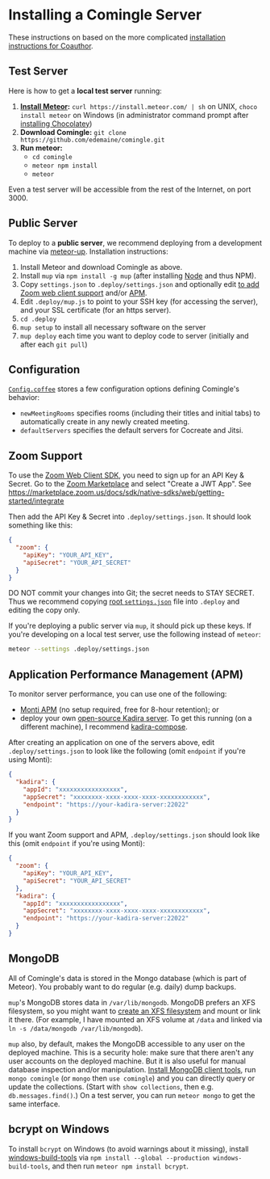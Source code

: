 # Installing a Comingle Server

These instructions on based on the more complicated
[installation instructions for Coauthor](https://github.com/edemaine/coauthor/blob/master/INSTALL.md).

## Test Server

Here is how to get a **local test server** running:

1. **[Install Meteor](https://www.meteor.com/install):**
   `curl https://install.meteor.com/ | sh` on UNIX,
   `choco install meteor` on Windows (in administrator command prompt
   after [installing Chocolatey](https://chocolatey.org/install))
2. **Download Comingle:** `git clone https://github.com/edemaine/comingle.git`
3. **Run meteor:**
   * `cd comingle`
   * `meteor npm install`
   * `meteor`

Even a test server will be accessible from the rest of the Internet,
on port 3000.

## Public Server

To deploy to a **public server**, we recommend deploying from a development
machine via [meteor-up](https://github.com/kadirahq/meteor-up).
Installation instructions:

1. Install Meteor and download Comingle as above.
2. Install `mup` via `npm install -g mup`
   (after installing [Node](https://nodejs.org/en/) and thus NPM).
3. Copy `settings.json` to `.deploy/settings.json` and optionally edit
   [to add Zoom web client support](#zoom-support) and/or
   [APM](#application-performance-management-apm).
4. Edit `.deploy/mup.js` to point to your SSH key (for accessing the server),
   and your SSL certificate (for an https server).
5. `cd .deploy`
6. `mup setup` to install all necessary software on the server
7. `mup deploy` each time you want to deploy code to server
   (initially and after each `git pull`)

## Configuration

[`Config.coffee`](Config.coffee) stores a few configuration options defining
Comingle's behavior:

* `newMeetingRooms` specifies rooms (including their titles and initial tabs)
  to automatically create in any newly created meeting.
* `defaultServers` specifies the default servers for Cocreate and Jitsi.

## Zoom Support

To use the [Zoom Web Client SDK](https://github.com/zoom/sample-app-web),
you need to sign up for an API Key &amp; Secret.  Go to the
[Zoom Marketplace](https://marketplace.zoom.us/) and select "Create a JWT App".
See <https://marketplace.zoom.us/docs/sdk/native-sdks/web/getting-started/integrate>

Then add the API Key &amp; Secret into `.deploy/settings.json`.
It should look something like this:

```json
{
  "zoom": {
    "apiKey": "YOUR_API_KEY",
    "apiSecret": "YOUR_API_SECRET"
  }
}
```

DO NOT commit your changes into Git; the secret needs to STAY SECRET.
Thus we recommend copying [root `settings.json`](settings.json) file
into `.deploy` and editing the copy only.

If you're deploying a public server via `mup`, it should pick up these keys.
If you're developing on a local test server, use the following instead of
`meteor`:

```sh
meteor --settings .deploy/settings.json
```

## Application Performance Management (APM)

To monitor server performance, you can use one of the following:

* [Monti APM](https://montiapm.com/)
  (no setup required, free for 8-hour retention); or
* deploy your own
  [open-source Kadira server](https://github.com/kadira-open/kadira-server).
  To get this running (on a different machine), I recommend
  [kadira-compose](https://github.com/edemaine/kadira-compose).

After creating an application on one of the servers above,
edit `.deploy/settings.json` to look like the following
(omit `endpoint` if you're using Monti):

```json
{
  "kadira": {
    "appId": "xxxxxxxxxxxxxxxxx",
    "appSecret": "xxxxxxxx-xxxx-xxxx-xxxx-xxxxxxxxxxxx",
    "endpoint": "https://your-kadira-server:22022"
  }
}
```

If you want Zoom support and APM, `.deploy/settings.json` should look like this
(omit `endpoint` if you're using Monti):

```json
{
  "zoom": {
    "apiKey": "YOUR_API_KEY",
    "apiSecret": "YOUR_API_SECRET"
  },
  "kadira": {
    "appId": "xxxxxxxxxxxxxxxxx",
    "appSecret": "xxxxxxxx-xxxx-xxxx-xxxx-xxxxxxxxxxxx",
    "endpoint": "https://your-kadira-server:22022"
  }
}
```

## MongoDB

All of Comingle's data is stored in the Mongo database
(which is part of Meteor).
You probably want to do regular (e.g. daily) dump backups.
<!--
There's a script in `.backup` that I use to dump the database,
copy to the development machine, and upload to Dropbox or other cloud storage
via [rclone](https://rclone.org/).
-->

`mup`'s MongoDB stores data in `/var/lib/mongodb`.  MongoDB prefers an XFS
filesystem, so you might want to
[create an XFS filesystem](http://ask.xmodulo.com/create-mount-xfs-file-system-linux.html)
and mount or link it there.
(For example, I have mounted an XFS volume at `/data` and linked via
`ln -s /data/mongodb /var/lib/mongodb`).

`mup` also, by default, makes the MongoDB accessible to any user on the
deployed machine.  This is a security hole: make sure that there aren't any
user accounts on the deployed machine.
But it is also useful for manual database inspection and/or manipulation.
[Install MongoDB client
tools](https://docs.mongodb.com/manual/administration/install-community/),
run `mongo comingle` (or `mongo` then `use comingle`) and you can directly
query or update the collections.  (Start with `show collections`, then
e.g. `db.messages.find()`.)
On a test server, you can run `meteor mongo` to get the same interface.

## bcrypt on Windows

To install `bcrypt` on Windows (to avoid warnings about it missing), install
[windows-build-tools](https://www.npmjs.com/package/windows-build-tools)
via `npm install --global --production windows-build-tools`, and
then run `meteor npm install bcrypt`.
